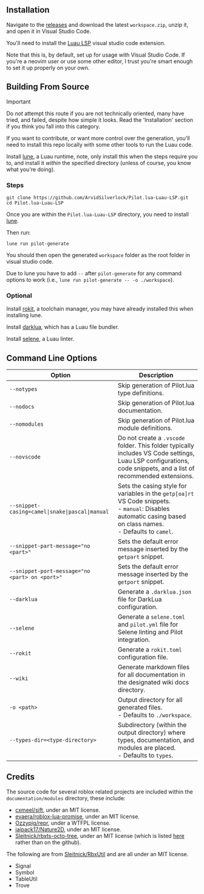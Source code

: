 ## Installation

Navigate to the [releases](https://github.com/ArvidSilverlock/Pilot.lua-Luau-LSP/releases) and download the latest `workspace.zip`, unzip it, and open it in Visual Studio Code.

You'll need to install the [Luau LSP](https://marketplace.visualstudio.com/items?itemName=JohnnyMorganz.luau-lsp) visual studio code extension.

Note that this is, by default, set up for usage with Visual Studio Code. If you're a neovim user or use some other editor, I trust you're smart enough to set it up properly on your own.

## Building From Source

> [!IMPORTANT]  
> Do _not_ attempt this route if you are not technically oriented, many have tried, and failed, despite how simple it looks. Read the 'Installation' section if you think you fall into this category.

If you want to contribute, or want more control over the generation, you'll need to install this repo locally with some other tools to run the Luau code.

Install [lune](https://lune-org.github.io/docs), a Luau runtime, note, only install this when the steps require you to, and install it _within_ the specified directory (unless of course, you know what you're doing).

### Steps

```
git clone https://github.com/ArvidSilverlock/Pilot.lua-Luau-LSP.git
cd Pilot.lua-Luau-LSP
```

Once you are within the `Pilot.lua-Luau-LSP` directory, you need to install [lune](https://lune-org.github.io/docs).

Then run:

```
lune run pilot-generate
```

You should then open the generated `workspace` folder as the root folder in visual studio code.

Due to lune you have to add `--` after `pilot-generate` for any command options to work (i.e., `lune run pilot-generate -- -o ./workspace`).

### Optional

Install [rokit](https://github.com/rojo-rbx/rokit), a toolchain manager, you may have already installed this when installing lune.

Install [darklua](https://darklua.com), which has a Luau file bundler.

Install [selene](https://kampfkarren.github.io/selene), a Luau linter.

## Command Line Options

| Option                                          | Description                                                                                                                                                          |
| ----------------------------------------------- | -------------------------------------------------------------------------------------------------------------------------------------------------------------------- |
| `--notypes`                                     | Skip generation of Pilot.lua type definitions.                                                                                                                       |
| `--nodocs`                                      | Skip generation of Pilot.lua documentation.                                                                                                                          |
| `--nomodules`                                   | Skip generation of Pilot.lua module definitions.                                                                                                                     |
| `--novscode`                                    | Do not create a `.vscode` folder. This folder typically includes VS Code settings, Luau LSP configurations, code snippets, and a list of recommended extensions.     |
| `--snippet-casing=camel\|snake\|pascal\|manual` | Sets the casing style for variables in the `getp[oa]rt` VS Code snippets. <br>- `manual`: Disables automatic casing based on class names. <br>- Defaults to `camel`. |
| `--snippet-part-message="no <part>"`            | Sets the default error message inserted by the `getpart` snippet.                                                                                                    |
| `--snippet-port-message="no <part> on <port>"`  | Sets the default error message inserted by the `getport` snippet.                                                                                                    |
| `--darklua`                                     | Generate a `.darklua.json` file for DarkLua configuration.                                                                                                           |
| `--selene`                                      | Generate a `selene.toml` and `pilot.yml` file for Selene linting and Pilot integration.                                                                              |
| `--rokit`                                       | Generate a `rokit.toml` configuration file.                                                                                                                          |
| `--wiki`                                        | Generate markdown files for all documentation in the designated wiki docs directory.                                                                                 |
| `-o <path>`                                     | Output directory for all generated files. <br>- Defaults to `./workspace`.                                                                                           |
| `--types-dir=<type-directory>`                  | Subdirectory (within the output directory) where types, documentation, and modules are placed. <br>- Defaults to `types`.                                            |

## Credits

The source code for several roblox related projects are included within the `documentation/modules` directory, these include:

- [cxmeel/sift](https://cxmeel.github.io/sift/), under an MIT license.
- [evaera/roblox-lua-promise](https://eryn.io/roblox-lua-promise/), under an MIT license.
- [Ozzypig/repr](https://github.com/Ozzypig/repr/), under a WTFPL license.
- [jaipack17/Nature2D](https://jaipack17.github.io/Nature2D/), under an MIT license.
- [Sleitnick/rbxts-octo-tree](https://github.com/Sleitnick/rbxts-octo-tree/), under an MIT license (which is listed [here](https://www.npmjs.com/package/@rbxts/octo-tree) rather than on the github).

The following are from [Sleitnick/RbxUtil](https://github.com/Sleitnick/RbxUtil) and are all under an MIT license.

- Signal
- Symbol
- TableUtil
- Trove
